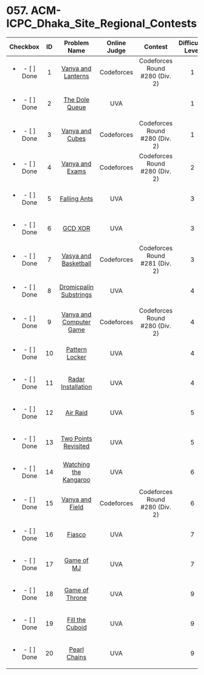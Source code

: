 # 057. ACM-ICPC_Dhaka_Site_Regional_Contests


| Checkbox | ID | Problem Name|Online Judge|Contest|Difficulty Level|
|:---:|:---:|:---:|:---:|:---:|:---:|
|<ul><li>- [ ] Done</li></ul>|1|[Vanya and Lanterns](http://codeforces.com/problemset/problem/492/B)|Codeforces|Codeforces Round #280 (Div. 2)|1|
|<ul><li>- [ ] Done</li></ul>|2|[The Dole Queue](https://uva.onlinejudge.org/index.php?option=onlinejudge&page=show_problem&problem=69)|UVA||1|
|<ul><li>- [ ] Done</li></ul>|3|[Vanya and Cubes](http://codeforces.com/problemset/problem/492/A)|Codeforces|Codeforces Round #280 (Div. 2)|1|
|<ul><li>- [ ] Done</li></ul>|4|[Vanya and Exams](http://codeforces.com/problemset/problem/492/C)|Codeforces|Codeforces Round #280 (Div. 2)|2|
|<ul><li>- [ ] Done</li></ul>|5|[Falling Ants](https://uva.onlinejudge.org/index.php?option=onlinejudge&page=show_problem&problem=4447)|UVA||3|
|<ul><li>- [ ] Done</li></ul>|6|[GCD XOR](https://uva.onlinejudge.org/index.php?option=onlinejudge&page=show_problem&problem=4454)|UVA||3|
|<ul><li>- [ ] Done</li></ul>|7|[Vasya and Basketball](http://codeforces.com/problemset/problem/493/C)|Codeforces|Codeforces Round #281 (Div. 2)|3|
|<ul><li>- [ ] Done</li></ul>|8|[Dromicpalin Substrings](https://uva.onlinejudge.org/index.php?option=onlinejudge&page=show_problem&problem=4456)|UVA||4|
|<ul><li>- [ ] Done</li></ul>|9|[Vanya and Computer Game](http://codeforces.com/problemset/problem/492/D)|Codeforces|Codeforces Round #280 (Div. 2)|4|
|<ul><li>- [ ] Done</li></ul>|10|[Pattern Locker](https://uva.onlinejudge.org/index.php?option=onlinejudge&page=show_problem&problem=4450)|UVA||4|
|<ul><li>- [ ] Done</li></ul>|11|[Radar Installation](https://uva.onlinejudge.org/index.php?option=onlinejudge&page=show_problem&problem=3634)|UVA||4|
|<ul><li>- [ ] Done</li></ul>|12|[Air Raid](https://uva.onlinejudge.org/index.php?option=onlinejudge&page=show_problem&problem=3625)|UVA||5|
|<ul><li>- [ ] Done</li></ul>|13|[Two Points Revisited](https://uva.onlinejudge.org/index.php?option=onlinejudge&page=show_problem&problem=4452)|UVA||5|
|<ul><li>- [ ] Done</li></ul>|14|[Watching the Kangaroo](https://uva.onlinejudge.org/index.php?option=onlinejudge&page=show_problem&problem=4453)|UVA||6|
|<ul><li>- [ ] Done</li></ul>|15|[Vanya and Field](http://codeforces.com/problemset/problem/492/E)|Codeforces|Codeforces Round #280 (Div. 2)|6|
|<ul><li>- [ ] Done</li></ul>|16|[Fiasco](https://uva.onlinejudge.org/index.php?option=onlinejudge&page=show_problem&problem=4455)|UVA||7|
|<ul><li>- [ ] Done</li></ul>|17|[Game of MJ](https://uva.onlinejudge.org/index.php?option=onlinejudge&page=show_problem&problem=4448)|UVA||7|
|<ul><li>- [ ] Done</li></ul>|18|[Game of Throne](https://uva.onlinejudge.org/index.php?option=onlinejudge&page=show_problem&problem=4449)|UVA||9|
|<ul><li>- [ ] Done</li></ul>|19|[Fill the Cuboid](https://uva.onlinejudge.org/index.php?option=onlinejudge&page=show_problem&problem=4457)|UVA||9|
|<ul><li>- [ ] Done</li></ul>|20|[Pearl Chains](https://uva.onlinejudge.org/index.php?option=onlinejudge&page=show_problem&problem=4451)|UVA||9|
